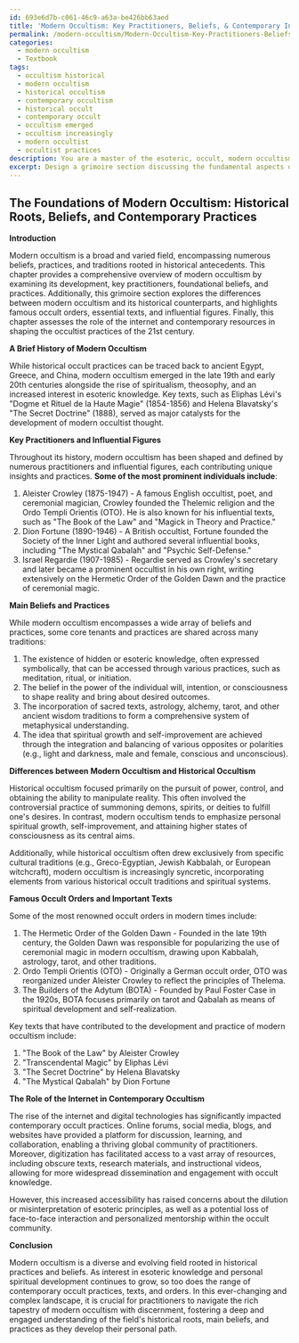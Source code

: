 ```yaml
---
id: 693e6d7b-c061-46c9-a63a-be426bb63aed
title: 'Modern Occultism: Key Practitioners, Beliefs, & Contemporary Influences'
permalink: /modern-occultism/Modern-Occultism-Key-Practitioners-Beliefs-Contemporary-Influences/
categories:
  - modern occultism
  - Textbook
tags:
  - occultism historical
  - modern occultism
  - historical occultism
  - contemporary occultism
  - historical occult
  - contemporary occult
  - occultism emerged
  - occultism increasingly
  - modern occultist
  - occultist practices
description: You are a master of the esoteric, occult, modern occultism and education, you have written many textbooks on the subject in ways that provide students with rich and deep understanding of the subject. You are being asked to write textbook-like sections on a topic and you do it with full context, explainability, and reliability in accuracy to the true facts of the topic at hand, in a textbook style that a student would easily be able to learn from, in a rich, engaging, and contextual way. Always include relevant context (such as formulas and history), related concepts, and in a way that someone can gain deep insights from.
excerpt: Design a grimoire section discussing the fundamental aspects of modern occultism, by providing a comprehensive overview of its history, key practitioners, main beliefs, and practices. Highlight the differences between modern occultism and its historical counterparts, and include information on famous occult orders, important texts, and influential figures within this domain. Lastly, delve into the role that the internet and contemporary resources play in the occultist practices of the 21st century.
---
```


## The Foundations of Modern Occultism: Historical Roots, Beliefs, and Contemporary Practices

**Introduction**

Modern occultism is a broad and varied field, encompassing numerous beliefs, practices, and traditions rooted in historical antecedents. This chapter provides a comprehensive overview of modern occultism by examining its development, key practitioners, foundational beliefs, and practices. Additionally, this grimoire section explores the differences between modern occultism and its historical counterparts, and highlights famous occult orders, essential texts, and influential figures. Finally, this chapter assesses the role of the internet and contemporary resources in shaping the occultist practices of the 21st century.

**A Brief History of Modern Occultism**

While historical occult practices can be traced back to ancient Egypt, Greece, and China, modern occultism emerged in the late 19th and early 20th centuries alongside the rise of spiritualism, theosophy, and an increased interest in esoteric knowledge. Key texts, such as Eliphas Lévi's "Dogme et Rituel de la Haute Magie" (1854-1856) and Helena Blavatsky's "The Secret Doctrine" (1888), served as major catalysts for the development of modern occultist thought.

**Key Practitioners and Influential Figures**

Throughout its history, modern occultism has been shaped and defined by numerous practitioners and influential figures, each contributing unique insights and practices. **Some of the most prominent individuals include**:

1. Aleister Crowley (1875-1947) - A famous English occultist, poet, and ceremonial magician, Crowley founded the Thelemic religion and the Ordo Templi Orientis (OTO). He is also known for his influential texts, such as "The Book of the Law" and "Magick in Theory and Practice."
2. Dion Fortune (1890-1946) - A British occultist, Fortune founded the Society of the Inner Light and authored several influential books, including "The Mystical Qabalah" and "Psychic Self-Defense."
3. Israel Regardie (1907-1985) - Regardie served as Crowley's secretary and later became a prominent occultist in his own right, writing extensively on the Hermetic Order of the Golden Dawn and the practice of ceremonial magic.

**Main Beliefs and Practices**

While modern occultism encompasses a wide array of beliefs and practices, some core tenants and practices are shared across many traditions:

1. The existence of hidden or esoteric knowledge, often expressed symbolically, that can be accessed through various practices, such as meditation, ritual, or initiation.
2. The belief in the power of the individual will, intention, or consciousness to shape reality and bring about desired outcomes.
3. The incorporation of sacred texts, astrology, alchemy, tarot, and other ancient wisdom traditions to form a comprehensive system of metaphysical understanding.
4. The idea that spiritual growth and self-improvement are achieved through the integration and balancing of various opposites or polarities (e.g., light and darkness, male and female, conscious and unconscious).

**Differences between Modern Occultism and Historical Occultism**

Historical occultism focused primarily on the pursuit of power, control, and obtaining the ability to manipulate reality. This often involved the controversial practice of summoning demons, spirits, or deities to fulfill one's desires. In contrast, modern occultism tends to emphasize personal spiritual growth, self-improvement, and attaining higher states of consciousness as its central aims.

Additionally, while historical occultism often drew exclusively from specific cultural traditions (e.g., Greco-Egyptian, Jewish Kabbalah, or European witchcraft), modern occultism is increasingly syncretic, incorporating elements from various historical occult traditions and spiritual systems.

**Famous Occult Orders and Important Texts**

Some of the most renowned occult orders in modern times include:

1. The Hermetic Order of the Golden Dawn - Founded in the late 19th century, the Golden Dawn was responsible for popularizing the use of ceremonial magic in modern occultism, drawing upon Kabbalah, astrology, tarot, and other traditions.
2. Ordo Templi Orientis (OTO) - Originally a German occult order, OTO was reorganized under Aleister Crowley to reflect the principles of Thelema.
3. The Builders of the Adytum (BOTA) - Founded by Paul Foster Case in the 1920s, BOTA focuses primarily on tarot and Qabalah as means of spiritual development and self-realization.

Key texts that have contributed to the development and practice of modern occultism include:

1. "The Book of the Law" by Aleister Crowley
2. "Transcendental Magic" by Eliphas Lévi
3. "The Secret Doctrine" by Helena Blavatsky
4. "The Mystical Qabalah" by Dion Fortune

**The Role of the Internet in Contemporary Occultism**

The rise of the internet and digital technologies has significantly impacted contemporary occult practices. Online forums, social media, blogs, and websites have provided a platform for discussion, learning, and collaboration, enabling a thriving global community of practitioners. Moreover, digitization has facilitated access to a vast array of resources, including obscure texts, research materials, and instructional videos, allowing for more widespread dissemination and engagement with occult knowledge.

However, this increased accessibility has raised concerns about the dilution or misinterpretation of esoteric principles, as well as a potential loss of face-to-face interaction and personalized mentorship within the occult community.

**Conclusion**

Modern occultism is a diverse and evolving field rooted in historical practices and beliefs. As interest in esoteric knowledge and personal spiritual development continues to grow, so too does the range of contemporary occult practices, texts, and orders. In this ever-changing and complex landscape, it is crucial for practitioners to navigate the rich tapestry of modern occultism with discernment, fostering a deep and engaged understanding of the field's historical roots, main beliefs, and practices as they develop their personal path.
